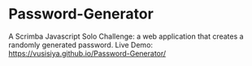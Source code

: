 # Password-Generator
A Scrimba Javascript Solo Challenge: a web application that creates a randomly generated password.
Live Demo:  https://vusisiya.github.io/Password-Generator/
